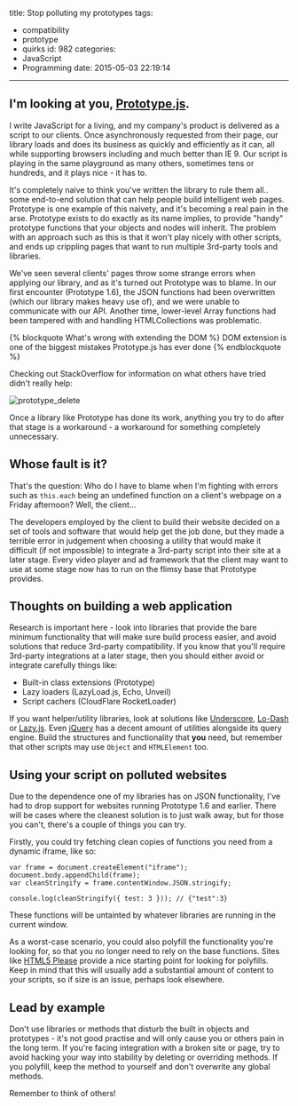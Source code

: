 title: Stop polluting my prototypes
tags:
  - compatibility
  - prototype
  - quirks
id: 982
categories:
  - JavaScript
  - Programming
date: 2015-05-03 22:19:14
---

## I'm looking at you, [Prototype.js](http://prototypejs.org/).

I write JavaScript for a living, and my company's product is delivered as a script to our clients. Once asynchronously requested from their page, our library loads and does its business as quickly and efficiently as it can, all while supporting browsers including and much better than IE 9\. Our script is playing in the same playground as many others, sometimes tens or hundreds, and it plays nice - it has to.

It's completely naive to think you've written the library to rule them all.. some end-to-end solution that can help people build intelligent web pages. Prototype is one example of this naivety, and it's becoming a real pain in the arse. Prototype exists to do exactly as its name implies, to provide "handy" prototype functions that your objects and nodes will inherit. The problem with an approach such as this is that it won't play nicely with other scripts, and ends up crippling pages that want to run multiple 3rd-party tools and libraries.

We've seen several clients' pages throw some strange errors when applying our library, and as it's turned out Prototype was to blame. In our first encounter (Prototype 1.6), the JSON functions had been overwritten (which our library makes heavy use of), and we were unable to communicate with our API. Another time, lower-level Array functions had been tampered with and handling HTMLCollections was problematic.

{% blockquote What's wrong with extending the DOM %}
DOM extension is one of the biggest mistakes Prototype.js has ever done
{% endblockquote %}

Checking out StackOverflow for information on what others have tried didn't really help:

![prototype_delete](http://perrymitchell.net/wp-content/uploads/2015/04/prototype_delete-1024x276.png)

Once a library like Prototype has done its work, anything you try to do after that stage is a workaround - a workaround for something completely unnecessary.

## Whose fault is it?

That's the question: Who do I have to blame when I'm fighting with errors such as `this.each` being an undefined function on a client's webpage on a Friday afternoon? Well, the client...

The developers employed by the client to build their website decided on a set of tools and software that would help get the job done, but they made a terrible error in judgement when choosing a utility that would make it difficult (if not impossible) to integrate a 3rd-party script into their site at a later stage. Every video player and ad framework that the client may want to use at some stage now has to run on the flimsy base that Prototype provides.

## Thoughts on building a web application

Research is important here - look into libraries that provide the bare minimum functionality that will make sure build process easier, and avoid solutions that reduce 3rd-party compatibility. If you know that you'll require 3rd-party integrations at a later stage, then you should either avoid or integrate carefully things like:

*   Built-in class extensions (Prototype)
*   Lazy loaders (LazyLoad.js, Echo, Unveil)
*   Script cachers (CloudFlare RocketLoader)

If you want helper/utility libraries, look at solutions like [Underscore](http://underscorejs.org/), [Lo-Dash](https://lodash.com/) or [Lazy.js](http://danieltao.com/lazy.js/). Even [jQuery](https://jquery.com/) has a decent amount of utilities alongside its query engine. Build the structures and functionality that **you** need, but remember that other scripts may use `Object` and `HTMLElement` too.

## Using your script on polluted websites

Due to the dependence one of my libraries has on JSON functionality, I've had to drop support for websites running Prototype 1.6 and earlier. There will be cases where the cleanest solution is to just walk away, but for those you can't, there's a couple of things you can try.

Firstly, you could try fetching clean copies of functions you need from a dynamic iframe, like so:

```
var frame = document.createElement("iframe");
document.body.appendChild(frame);
var cleanStringify = frame.contentWindow.JSON.stringify;

console.log(cleanStringify({ test: 3 })); // {"test":3}
```

These functions will be untainted by whatever libraries are running in the current window.

As a worst-case scenario, you could also polyfill the functionality you're looking for, so that you no longer need to rely on the base functions. Sites like [HTML5 Please](http://html5please.com/) provide a nice starting point for looking for polyfills. Keep in mind that this will usually add a substantial amount of content to your scripts, so if size is an issue, perhaps look elsewhere.

## Lead by example

Don't use libraries or methods that disturb the built in objects and prototypes - it's not good practise and will only cause you or others pain in the long term. If you're facing integration with a broken site or page, try to avoid hacking your way into stability by deleting or overriding methods. If you polyfill, keep the method to yourself and don't overwrite any global methods.

Remember to think of others!